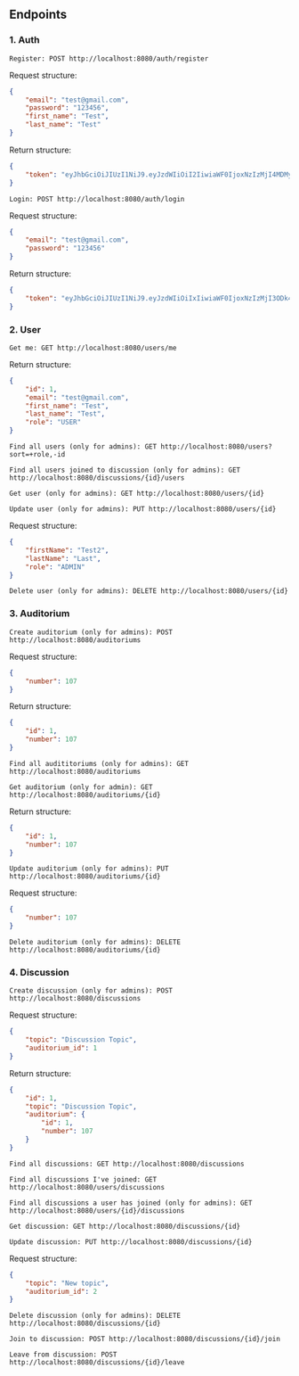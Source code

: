 ## Endpoints

### 1. Auth

`Register: POST http://localhost:8080/auth/register`

Request structure: 
```json
{
    "email": "test@gmail.com",
    "password": "123456",
    "first_name": "Test",
    "last_name": "Test"
}
```

Return structure:
```json
{
    "token": "eyJhbGciOiJIUzI1NiJ9.eyJzdWIiOiI2IiwiaWF0IjoxNzIzMjI4MDMyLCJleHAiOjE3MjMzMTQ0MzJ9.3eCdbwK4CxZYohPkqSmlveZfb-kkU4hdPnX8xgI-LO4"
}
```

`Login: POST http://localhost:8080/auth/login`

Request structure:
```json
{
    "email": "test@gmail.com",
    "password": "123456"
}
```

Return structure:
```json
{
    "token": "eyJhbGciOiJIUzI1NiJ9.eyJzdWIiOiIxIiwiaWF0IjoxNzIzMjI3ODk4LCJleHAiOjE3MjMzMTQyOTh9.J-a4d_Sc5Fux1HlKoNgZmco7_eR0hbdvgmfj3jDblzo"
}
```

### 2. User

`Get me: GET http://localhost:8080/users/me`

Return structure:
```json
{
    "id": 1,
    "email": "test@gmail.com",
    "first_name": "Test",
    "last_name": "Test",
    "role": "USER"
}
```

`Find all users (only for admins): GET http://localhost:8080/users?sort=+role,-id`

`Find all users joined to discussion (only for admins): GET http://localhost:8080/discussions/{id}/users`

`Get user (only for admins): GET http://localhost:8080/users/{id}`

`Update user (only for admins): PUT http://localhost:8080/users/{id}`

Request structure:
```json
{
    "firstName": "Test2",
    "lastName": "Last",
    "role": "ADMIN"
}
```

`Delete user (only for admins): DELETE http://localhost:8080/users/{id}`


### 3. Auditorium

`Create auditorium (only for admins): POST http://localhost:8080/auditoriums`

Request structure:
```json
{
    "number": 107
}
```

Return structure:
```json
{
    "id": 1,
    "number": 107
}
```

`Find all audititoriums (only for admins): GET http://localhost:8080/auditoriums`

`Get auditorium (only for admin): GET http://localhost:8080/auditoriums/{id}`

Return structure:
```json
{
    "id": 1,
    "number": 107
}
```

`Update auditorium (only for admins): PUT http://localhost:8080/auditoriums/{id}`

Request structure:
```json
{
    "number": 107
}
```

`Delete auditorium (only for admins): DELETE http://localhost:8080/auditoriums/{id}`


### 4. Discussion

`Create discussion (only for admins): POST http://localhost:8080/discussions`

Request structure:
```json
{
    "topic": "Discussion Topic",
    "auditorium_id": 1
}
```

Return structure:
```json
{
    "id": 1,
    "topic": "Discussion Topic",
    "auditorium": {
        "id": 1,
        "number": 107
    }
}
```

`Find all discussions: GET http://localhost:8080/discussions`

`Find all discussions I've joined: GET http://localhost:8080/users/discussions`

`Find all discussions a user has joined (only for admins): GET http://localhost:8080/users/{id}/discussions`

`Get discussion: GET http://localhost:8080/discussions/{id}`

`Update discussion: PUT http://localhost:8080/discussions/{id}`

Request structure:
```json
{
    "topic": "New topic",
    "auditorium_id": 2
}
```

`Delete discussion (only for admins): DELETE http://localhost:8080/discussions/{id}`

`Join to discussion: POST http://localhost:8080/discussions/{id}/join`

`Leave from discussion: POST http://localhost:8080/discussions/{id}/leave`
